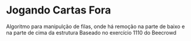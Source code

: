 # Jogando Cartas Fora

Algoritmo para manipulção de filas, onde há remoção na parte de baixo e na parte de cima da  estrutura
Baseado no exercício 1110 do Beecrowd

